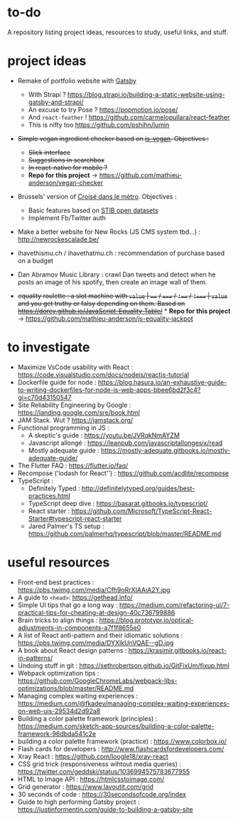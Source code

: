 # to-do
A repository listing project ideas, resources to study, useful links, and stuff.

# project ideas
* Remake of portfolio website with [Gatsby](https://www.gatsbyjs.org/)
  * With Strapi ? https://blog.strapi.io/building-a-static-website-using-gatsby-and-strapi/
  * An excuse to try Pose ? https://popmotion.io/pose/
  * And `react-feather` ! https://github.com/carmelopullara/react-feather
  * This is nifty too https://github.com/pshihn/lumin

* ~~Simple vegan ingredient checker based on [is-vegan](https://www.npmjs.com/package/is-vegan). Objectives :~~
  * ~~Slick interface~~
  * ~~Suggestions in searchbox~~
  * ~~In react-native for mobile ?~~
  * **Repo for this project** -> https://github.com/mathieu-anderson/vegan-checker
  
* Brussels' version of [Croisé dans le métro](https://www.croisedanslemetro.com/). Objectives :
  * Basic features based on [STIB open datasets](https://opendata.stib-mivb.be/store/data)
  * Implement Fb/Twitter auth
  
* Make a better website for New Rocks (JS CMS system tbd...) : http://newrockescalade.be/

* ihavethismu.ch / ihavethatmu.ch : recommendation of purchase based on a budget

* Dan Abramov Music Library : crawl Dan tweets and detect when he posts an image of his spotify, then create an image wall of them.

* ~~equality roulette : a slot machine with `value` | `==` / `===` / `!==` / `!===` | `value` and you get truthy or falsy depending on them. Based on https://dorey.github.io/JavaScript-Equality-Table/~~   * **Repo for this project** -> https://github.com/mathieu-anderson/js-equality-jackpot

 
# to investigate
* Maximize VsCode usability with React : https://code.visualstudio.com/docs/nodejs/reactjs-tutorial
* Dockerfile guide for node : https://blog.hasura.io/an-exhaustive-guide-to-writing-dockerfiles-for-node-js-web-apps-bbee6bd2f3c4?gi=c70d43150547
* Site Reliability Engineering by Google : https://landing.google.com/sre/book.html
* JAM Stack. Wut ? https://jamstack.org/
* Functional programming in JS :
    * A skeptic's guide : https://youtu.be/JVRqkNmAYZM
    * Javascript allongé : https://leanpub.com/javascriptallongesix/read
    * Mostly adequate guide : https://mostly-adequate.gitbooks.io/mostly-adequate-guide/
* The Flutter FAQ : https://flutter.io/faq/
* Recompose ('lodash for React'') : https://github.com/acdlite/recompose
* TypeScript :
    * Definitely Typed : http://definitelytyped.org/guides/best-practices.html
    * TypeScript deep dive : https://basarat.gitbooks.io/typescript/
    * React starter : https://github.com/Microsoft/TypeScript-React-Starter#typescript-react-starter
    * Jared Palmer's TS setup : https://github.com/palmerhq/typescript/blob/master/README.md

# useful resources
* Front-end best practices : https://pbs.twimg.com/media/Cfh9oRrXIAAiA2Y.jpg
* A guide to `<head>`: https://gethead.info/
* Simple UI tips that go a long way : https://medium.com/refactoring-ui/7-practical-tips-for-cheating-at-design-40c736799886
* Brain tricks to align things : https://blog.prototypr.io/optical-adjustments-in-components-a7f1f8655e0
* A list of React anti-pattern and their idiomatic solutions : https://pbs.twimg.com/media/DYXlkUnVQAE--gD.jpg
* A book about React design patterns : https://krasimir.gitbooks.io/react-in-patterns/
* Undoing stuff in git : https://sethrobertson.github.io/GitFixUm/fixup.html
* Webpack optimization tips : https://github.com/GoogleChromeLabs/webpack-libs-optimizations/blob/master/README.md
* Managing complex waiting experiences : https://medium.com/@fkadev/managing-complex-waiting-experiences-on-web-uis-29534d2d92a8
* Building a color palette framework (principles) : https://medium.com/sketch-app-sources/building-a-color-palette-framework-96dbda541c2e
* building a color palette framework (practice) : https://www.colorbox.io/
* Flash cards for developers : http://www.flashcardsfordevelopers.com/
* Xray React : https://github.com/loogle18/xray-react
* CSS grid trick (responsiveness wihtout media queries) : https://twitter.com/geddski/status/1036994575783677955
* HTML to Image API : https://htmlcsstoimage.com/
* Grid generator : https://www.layoutit.com/grid
* 30 seconds of code : https://30secondsofcode.org/index
* Guide to high performing Gatsby project : https://justinformentin.com/guide-to-building-a-gatsby-site
